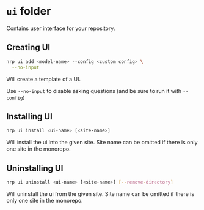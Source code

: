 # `ui` folder

Contains user interface for your repository.

## Creating UI

```bash
nrp ui add <model-name> --config <custom config> \
  --no-input
```

Will create a template of a UI.

Use `--no-input` to disable asking questions (and be sure to
run it with `--config`)

## Installing UI

```bash
nrp ui install <ui-name> [<site-name>]
```

Will install the ui into the given site. Site name 
can be omitted if there is only one site in the monorepo.

## Uninstalling UI

```bash
nrp ui uninstall <ui-name> [<site-name>] [--remove-directory]
```

Will uninstall the ui from the given site. Site name 
can be omitted if there is only one site in the monorepo.

